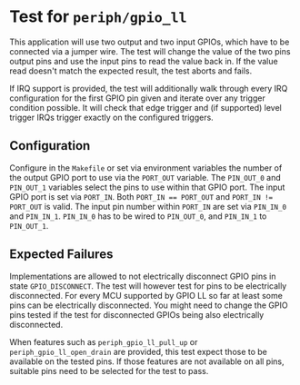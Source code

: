 # Test for `periph/gpio_ll`

This application will use two output and two input GPIOs, which have to be
connected via a jumper wire. The test will change the value of the two pins
output pins and use the input pins to read the value back in. If the value read
doesn't match the expected result, the test aborts and fails.

If IRQ support is provided, the test will additionally walk through every IRQ
configuration for the first GPIO pin given and iterate over any trigger
condition possible. It will check that edge trigger and (if supported) level
trigger IRQs trigger exactly on the configured triggers.

## Configuration

Configure in the `Makefile` or set via environment variables the number of
the output GPIO port to use via the `PORT_OUT` variable. The `PIN_OUT_0` and
`PIN_OUT_1` variables select the pins to use within that GPIO port. The input
GPIO port is set via `PORT_IN`. Both `PORT_IN == PORT_OUT` and
`PORT_IN != PORT_OUT` is valid. The input pin number within `PORT_IN` are set
via `PIN_IN_0` and `PIN_IN_1`. `PIN_IN_0` has to be wired to `PIN_OUT_0`, and
`PIN_IN_1` to `PIN_OUT_1`.

## Expected Failures

Implementations are allowed to not electrically disconnect GPIO pins in state
`GPIO_DISCONNECT`. The test will however test for pins to be electrically
disconnected. For every MCU supported by GPIO LL so far at least some pins can
be electrically disconnected. You might need to change the GPIO pins tested
if the test for disconnected GPIOs being also electrically disconnected.

When features such as `periph_gpio_ll_pull_up` or `periph_gpio_ll_open_drain`
are provided, this test expect those to be available on the tested pins. If
those features are not available on all pins, suitable pins need to be
selected for the test to pass.
